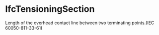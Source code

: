 IfcTensioningSection
====================
Length of the overhead contact line between two terminating points.(IEC
60050-811-33-61)  


